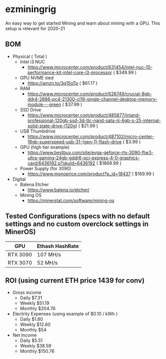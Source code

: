 # ezminingrig

An easy way to get started Mining and learn about mining with a GPU. This setup is relevant for 2020-21

## BOM
- Physical ( Total  )
  - Intel i3 NUC
    - https://www.microcenter.com/product/631454/intel-nuc-10-performance-kit-intel-core-i3-processor ( $349.99 ) 
  - GPU NVME sled
    - https://amzn.to/3q15oTp ( $61.17 )
  - RAM
    - https://www.microcenter.com/product/626749/crucial-8gb-ddr4-2666-pc4-21300-cl19-single-channel-desktop-memory-module---green ( $37.99 )
  - SSD Drive
    - https://www.microcenter.com/product/485877/inland-professional-120gb-ssd-3d-tlc-nand-sata-iii-6gb-s-25-internal-solid-state-drive-(120g) ( $21.99 )
  - USB Thumbdrive
    - https://www.microcenter.com/product/487102/micro-center-16gb-superspeed-usb-31-(gen-1)-flash-drive ( $3.99 )
  - GPU (high tier example)
    - https://www.bestbuy.com/site/evga-geforce-rtx-3090-ftw3-ultra-gaming-24gb-gddr6-pci-express-4-0-graphics-card/6436192.p?skuId=6436192 ( $1869.99 )
  - Power Supply (for 3090)
    - https://www.monoprice.com/product?p_id=18437 ( $169.99 ) 
- Digital
  - Balena Etcher 
    - https://www.balena.io/etcher/
  - Mining OS
    - https://minerstat.com/software/mining-os    

## Tested Configurations (specs with no default settings and no custom overclock settings in MinerOS)
| GPU       | Ethash HashRate |
| --------- | --------------- |
| RTX 3090  | 107 MH/s        |
| RTX 3070  | 52 MH/s         |

## ROI (using current ETH price 1439 for conv)
  - Gross income
    - Daily $7.31
    - Weekly $51.19
    - Monthly $204.76
  - Electrity Expenses (using example of $0.10 / kWh )
    - Daily $1.80 
    - Weekly $12.60
    - Monthly $54 
  - Net Income 
    - Daily $5.51
    - Weekly $38.59
    - Monthly $150.76
